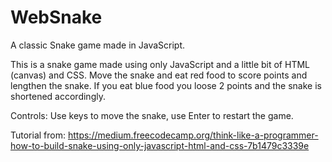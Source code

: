 # WebSnake
A classic Snake game made in JavaScript.

This is a snake game made using only JavaScript and a little bit of HTML (canvas) and CSS.
Move the snake and eat red food to score points and lengthen the snake. If you eat blue food you loose
2 points and the snake is shortened accordingly.

Controls: Use keys to move the snake, use Enter to restart the game.

Tutorial from: https://medium.freecodecamp.org/think-like-a-programmer-how-to-build-snake-using-only-javascript-html-and-css-7b1479c3339e

